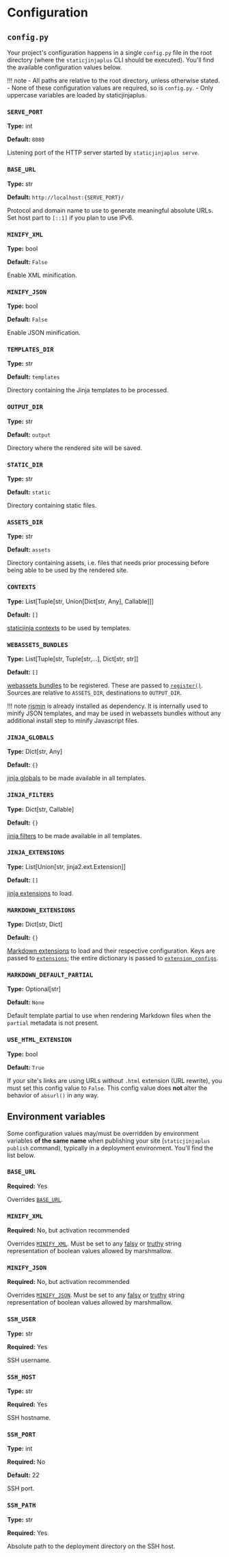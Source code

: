 # Configuration

## `config.py`

Your project's configuration happens in a single `config.py` file in the root directory (where the `staticjinjaplus`
CLI should be executed). You'll find the available configuration values below.

!!! note
    - All paths are relative to the root directory, unless otherwise stated.
    - None of these configuration values are required, so is `config.py`.
    - Only uppercase variables are loaded by staticjinjaplus.

### `SERVE_PORT`

**Type:** int

**Default:** `8080`

Listening port of the HTTP server started by `staticjinjaplus serve`.

### `BASE_URL`

**Type:** str

**Default:** `http://localhost:{SERVE_PORT}/`

Protocol and domain name to use to generate meaningful absolute URLs. Set host part to `[::1]` if you plan to use IPv6.

### `MINIFY_XML`

**Type:** bool

**Default:** `False`

Enable XML minification.

### `MINIFY_JSON`

**Type:** bool

**Default:** `False`

Enable JSON minification.

### `TEMPLATES_DIR`

**Type:** str

**Default:** `templates`

Directory containing the Jinja templates to be processed.

### `OUTPUT_DIR`

**Type:** str

**Default:** `output`

Directory where the rendered site will be saved.

### `STATIC_DIR`

**Type:** str

**Default:** `static`

Directory containing static files.

### `ASSETS_DIR`

**Type:** str

**Default:** `assets`

Directory containing assets, i.e. files that needs prior processing before being able to be used by the rendered site.

### `CONTEXTS`

**Type:** List[Tuple[str, Union[Dict[str, Any], Callable]]]

**Default:** `[]`

[staticjinja contexts](https://staticjinja.readthedocs.io/en/stable/user/advanced.html#loading-data) to be used by
templates.

### `WEBASSETS_BUNDLES`

**Type:** List[Tuple[str, Tuple[str,...], Dict[str, str]]

**Default:** `[]`

[webassets bundles](https://webassets.readthedocs.io/en/latest/bundles.html) to be registered. These are passed to
[`register()`](https://webassets.readthedocs.io/en/latest/environment.html#registering-bundles). Sources are relative to
`ASSETS_DIR`, destinations to `OUTPUT_DIR`.

!!! note
    [rjsmin](https://pypi.org/project/rjsmin/) is already installed as dependency. It is internally used to minify JSON
    templates, and may be used in webassets bundles without any additional install step to minify Javascript files.

### `JINJA_GLOBALS`

**Type:** Dict[str, Any]

**Default:** `{}`

[jinja globals](https://jinja.palletsprojects.com/en/3.1.x/api/#jinja2.Environment.globals) to be made available in all
templates.

### `JINJA_FILTERS`

**Type:** Dict[str, Callable]

**Default:** `{}`

[jinja filters](https://jinja.palletsprojects.com/en/3.1.x/api/#jinja2.Environment.filters) to be made available in all
templates.

### `JINJA_EXTENSIONS`

**Type:** List[Union[str, jinja2.ext.Extension]]

**Default:** `[]`

[jinja extensions](https://jinja.palletsprojects.com/en/3.1.x/extensions/) to load.

### `MARKDOWN_EXTENSIONS`

**Type:** Dict[str, Dict]

**Default:** `{}`

[Markdown extensions](https://python-markdown.github.io/extensions/) to load and their respective configuration. Keys
are passed to [`extensions`](https://python-markdown.github.io/reference/#extensions); the entire dictionary is passed
to [`extension_configs`](https://python-markdown.github.io/reference/#extension_configs).

### `MARKDOWN_DEFAULT_PARTIAL`

**Type:** Optional[str]

**Default:** `None`

Default template partial to use when rendering Markdown files when the `partial` metadata is not present.

### `USE_HTML_EXTENSION`

**Type:** bool

**Default:** `True`

If your site's links are using URLs without `.html` extension (URL rewrite), you must set this config value to `False`.
This config value does **not** alter the behavior of `absurl()` in any way.

## Environment variables

Some configuration values may/must be overridden by environment variables **of the same name** when publishing your site
(`staticjinjaplus publish` command), typically in a deployment environment. You'll find the list below.

### `BASE_URL`

**Required:** Yes

Overrides [`BASE_URL`](#base_url).

### `MINIFY_XML`

**Required:** No, but activation recommended

Overrides [`MINIFY_XML`](#minify_xml). Must be set to any [falsy](https://marshmallow.readthedocs.io/en/stable/marshmallow.fields.html#marshmallow.fields.Boolean.falsy)
or [truthy](https://marshmallow.readthedocs.io/en/stable/marshmallow.fields.html#marshmallow.fields.Boolean.truthy) string
representation of boolean values allowed by marshmallow.

### `MINIFY_JSON`

**Required:** No, but activation recommended

Overrides [`MINIFY_JSON`](#minify_json). Must be set to any [falsy](https://marshmallow.readthedocs.io/en/stable/marshmallow.fields.html#marshmallow.fields.Boolean.falsy)
or [truthy](https://marshmallow.readthedocs.io/en/stable/marshmallow.fields.html#marshmallow.fields.Boolean.truthy) string
representation of boolean values allowed by marshmallow.

### `SSH_USER`

**Type:** str

**Required:** Yes

SSH username.

### `SSH_HOST`

**Type:** str

**Required:** Yes

SSH hostname.

### `SSH_PORT`

**Type:** int

**Required:** No

**Default:** 22

SSH port.

### `SSH_PATH`

**Type:** str

**Required:** Yes

Absolute path to the deployment directory on the SSH host.